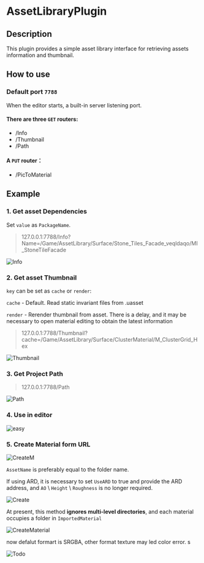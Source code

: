# AssetLibraryPlugin

## Description

This plugin provides a simple asset library interface for retrieving assets information and thumbnail.

## How to use

### Default port `7788`
When the editor starts, a built-in server listening port.

#### There are three `GET` routers:
- /Info 
- /Thumbnail
- /Path

#### A `PUT` router：

- /PicToMaterial



## Example

### 1. Get asset Dependencies
Set `value` as `PackageName`.
>127.0.0.1:7788/Info?Name=/Game/AssetLibrary/Surface/Stone_Tiles_Facade_veqldaqo/MI_StoneTileFacade


![Info](./pic/Info.png)

### 2. Get asset Thumbnail
`key` can be set as `cache` or `render`:

`cache` - Default. Read static invariant files from .uasset

`render` - Rerender thumbnail from asset. There is a delay, and it may be necessary to open material editing to obtain the latest information

>127.0.0.1:7788/Thumbnail?cache=/Game/AssetLibrary/Surface/ClusterMaterial/M_ClusterGrid_Hex

![Thumbnail](./pic/Thumbnail.png)

### 3. Get Project Path

>127.0.0.1:7788/Path

![Path](./pic/Path.png)

### 4. Use in editor

![easy](./pic/tutorial2.png)

### 5. Create Material form URL

![CreateM](./pic/Giftutorial.gif)


`AssetName` is preferably equal to the folder name.

If using ARD, it is necessary to set `UseARD` to true and provide the ARD address, and `AO` \ `Height` \ `Roughness` is no longer required.

![Create](./pic/image.png)

At present, this method **ignores multi-level directories**, and each material occupies a folder in `ImportedMaterial`

![CreateMaterial](./pic/CreateMaterial.png)

now defalut formart is SRGBA, other format texture may led color error.
s

![Todo](./pic/UeWebServer.png)
